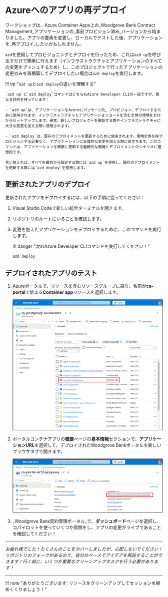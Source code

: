 # Azureへのアプリの再デプロイ

ワークショップは、Azure Container Apps上の_Woodgrove Bank Contract Management_アプリケーションの_事前プロビジョン済み_バージョンから始まりました。アプリの要素を変更し、ローカルでテストした後、アプリケーションを_再デプロイ_したいかもしれません。

`azd`を使用してプロビジョニングとデプロイを行ったため、これは`azd up`を呼び出すだけで簡単に行えます（インフラストラクチャとアプリケーションのすべての変更をプッシュするため）し、このプロジェクトで行ったアプリケーションの変更のみを再構築してデプロイしたい場合は`azd deploy`を実行します。

!!! tip "`azd up`と`azd deploy`の違いを理解する"

    `azd up`と`azd deploy`コマンドはどちらもAzure Developer CLIの一部ですが、異なる目的を持っています：

    - `azd up`は、アプリケーションをAzureにパッケージ化、プロビジョン、デプロイするために使用されます。インフラストラクチャとアプリケーションコードを含む全体の環境をゼロからセットアップします。通常、新しいプロジェクトを開始する際やインフラストラクチャに大きな変更を加える際に使用されます。

    - `azd deploy`は、既存のデプロイメントを更新するために使用されます。環境全体を再プロビジョンする必要なく、アプリケーションに反復的な変更を加える際に役立ちます。このコマンドは、アプリケーションを頻繁に更新する継続的な開発とデプロイメントのシナリオに理想的です。

    言い換えれば、すべてを最初から設定する際には`azd up`を使用し、既存のデプロイメントを更新する際には`azd deploy`を使用します。

## 更新されたアプリのデプロイ

更新されたアプリをデプロイするには、以下の手順に従ってください：

1. Visual Studio Codeで新しい統合ターミナルを開きます。

2. リポジトリのルートにいることを確認します。

3. 変更を加えたアプリケーションをデプロイするために、このコマンドを実行します。

    !!! danger "次のAzure Developer CLIコマンドを実行してください！"

    ```bash title=""
    azd deploy
    ```

## デプロイされたアプリのテスト

1. Azureポータルで、リソースを含むリソースグループに戻り、名前が**ca-portal**で始まる**Container app**リソースを選択します。

    ![リソースグループ内のリソースのスクリーンショットで、ca-portal Container appリソースがハイライトされています。](../img/azure-portal-rg-ca-portal.png)

2. ポータルコンテナアプリの**概要**ページの**基本情報**セクションで、**アプリケーションURL**を選択して、デプロイされたWoodgrove Bankポータルを新しいブラウザタブで開きます。

    ![AzureポータルのAPIコンテナアプリページのスクリーンショット。アプリケーションURLがハイライトされています。](../img/azure-portal-portal-container-app.png)

3. _Woodgrove Bank契約管理ポータル_で、**ダッシュボード**ページを選択し、コパイロットを使っていくつか質問をし、アプリの変更がライブであることを確認してください！

---

_お疲れ様でした！たくさんのことをカバーしましたが、心配しないでください！リポジトリのフォークがあるので、自分のペースでアイデアを再訪することができます！行く前に、いくつか重要なクリーンアップタスクを行う必要があります！_

---

!!! note "ありがとうございます: リソースをクリーンアップしてセッションを締めくくりましょう！"

